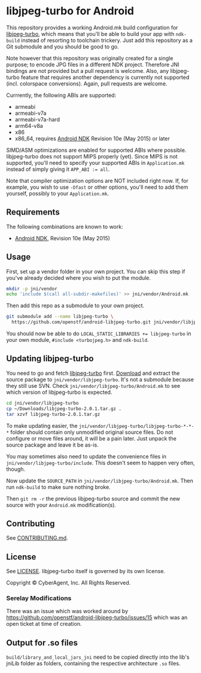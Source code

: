 # libjpeg-turbo for Android

This repository provides a working Android.mk build configuration for [libjpeg-turbo](http://libjpeg-turbo.virtualgl.org/), which means that you'll be able to build your app with `ndk-build` instead of resorting to toolchain trickery. Just add this repository as a Git submodule and you should be good to go.

Note however that this repository was originally created for a single purpose; to encode JPG files in a different NDK project. Therefore JNI bindings are not provided but a pull request is welcome. Also, any libjpeg-turbo feature that requires another dependency is currently not supported (incl. colorspace conversions). Again, pull requests are welcome.

Currrently, the following ABIs are supported:

* armeabi
* armeabi-v7a
* armeabi-v7a-hard
* arm64-v8a
* x86
* x86_64, requires [Android NDK](https://developer.android.com/tools/sdk/ndk/index.html) Revision 10e (May 2015) or later

SIMD/ASM optimizations are enabled for supported ABIs where possible. libjpeg-turbo does not support MIPS properly (yet). Since MIPS is not supported, you'll need to specify your supported ABIs in `Application.mk` instead of simply giving it `APP_ABI := all`.

Note that compiler optimization options are NOT included right now. If, for example, you wish to use `-Ofast` or other options, you'll need to add them yourself, possibly to your `Application.mk`.

## Requirements

The following combinations are known to work:

* [Android NDK](https://developer.android.com/tools/sdk/ndk/index.html), Revision 10e (May 2015)

## Usage

First, set up a vendor folder in your own project. You can skip this step if you've already decided where you wish to put the module.

```bash
mkdir -p jni/vendor
echo 'include $(call all-subdir-makefiles)' >> jni/vendor/Android.mk
```

Then add this repo as a submodule to your own project.

```bash
git submodule add --name libjpeg-turbo \
  https://github.com/openstf/android-libjpeg-turbo.git jni/vendor/libjpeg-turbo
```

You should now be able to do `LOCAL_STATIC_LIBRARIES += libjpeg-turbo` in your own module, `#include <turbojpeg.h>` and `ndk-build`.

## Updating libjpeg-turbo

You need to go and fetch [libjpeg-turbo](http://libjpeg-turbo.virtualgl.org/) first. [Download](http://sourceforge.net/projects/libjpeg-turbo/files/) and extract the source package to `jni/vendor/libjpeg-turbo`. It's not a submodule because they still use SVN. Check `jni/vendor/libjpeg-turbo/Android.mk` to see which version of libjpeg-turbo is expected.

```bash
cd jni/vendor/libjpeg-turbo
cp ~/Downloads/libjpeg-turbo-2.0.1.tar.gz .
tar xzvf libjpeg-turbo-2.0.1.tar.gz
```

To make updating easier, the `jni/vendor/libjpeg-turbo/libjpeg-turbo-*-*-*` folder should contain only unmodified original source files. Do not configure or move files around, it will be a pain later. Just unpack the source package and leave it be as-is.

You may sometimes also need to update the convenience files in `jni/vendor/libjpeg-turbo/include`. This doesn't seem to happen very often, though.

Now update the `SOURCE_PATH` in `jni/vendor/libjpeg-turbo/Android.mk`. Then run `ndk-build` to make sure nothing broke.

Then `git rm -r` the previous libjpeg-turbo source and commit the new source with your `Android.mk` modification(s).

## Contributing

See [CONTRIBUTING.md](CONTRIBUTING.md).

## License

See [LICENSE](LICENSE). libjpeg-turbo itself is governed by its own license.

Copyright © CyberAgent, Inc. All Rights Reserved.


### Serelay Modifications

There was an issue which was worked around by
https://github.com/openstf/android-libjpeg-turbo/issues/15
which was an open ticket at time of creation.

## Output for .so files

`build/library_and_local_jars_jni` need to be copied directly into the lib's jniLib folder as folders, containing the respective
architecture `.so` files.